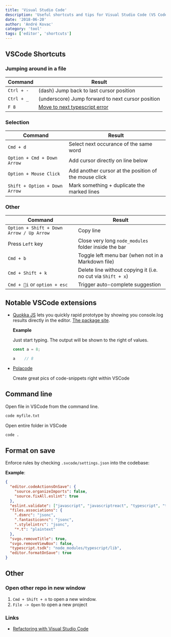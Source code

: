 ```yaml
---
title: 'Visual Studio Code'
description: 'Useful shortcuts and tips for Visual Studio Code (VS Code)'
date: '2018-06-20'
author: 'André Kovac'
category: 'tool'
tags: ['editor', 'shortcuts']
---
```


## VSCode Shortcuts

### Jumping around in a file

| Command  | Result  |
| -------- | ------- |
| `Ctrl + -` | (dash) Jump back to last cursor position |
| `Ctrl + _` | (underscore) Jump forward to next cursor position |
| `F 8` | [Move to next typescript error](https://johnpapa.net/refactoring-with-visual-studio-code/) |

### Selection

| Command  | Result  |
| -------- | ------- |
| `Cmd + d`  | Select next occurance of the same word |
| `Option + Cmd + Down Arrow`  | Add cursor directly on line below |
| `Option + Mouse Click`  | Add another cursor at the position of the mouse click |
| `Shift + Option + Down Arrow`  | Mark something + duplicate the marked lines |

### Other

| Command  | Result  |
| -------- | ------- |
| `Option + Shift + Down Arrow / Up Arrow`  | Copy line |
| Press `Left` key  | Close very long `node_modules` folder inside the bar |
| `Cmd + b` | Toggle left menu bar (when not in a Markdown file) |
| `Cmd + Shift + k` | Delete line without copying it (i.e. no cut via `Shift + x`) |
| `Cmd + i` or `option + esc` | Trigger auto-complete suggestion |

## Notable VSCode extensions

- [Quokka JS](https://quokkajs.com/) lets you quickly rapid prototype by showing you console.log results directly in the editor. [The package site](https://marketplace.visualstudio.com/items?itemName=WallabyJs.quokka-vscode).

    **Example**

    Just start typing. The output will be shown to the right of values.

    ```js
    const a = 8;

    a    // 8
    ```

- [Polacode](https://marketplace.visualstudio.com/items?itemName=pnp.polacode)

    Create great pics of code-snippets right within VSCode

## Command line

Open file in VSCode from the command line.

```bash
code myfile.txt
```

Open entire folder in VSCode

```bash
code .
```

## Format on save

Enforce rules by checking `.svcode/settings.json` into the codebase:

**Example**:

```json
{
  "editor.codeActionsOnSave": {
    "source.organizeImports": false,
    "source.fixAll.eslint": true
  },
  "eslint.validate": ["javascript", "javascriptreact", "typescript", "typescriptreact", "mdx"],
  "files.associations": {
    ".dsmrc": "jsonc",
    ".fantasticonrc": "jsonc",
    ".stylelintrc": "jsonc",
    "*.t": "plaintext"
  },
  "svgo.removeTitle": true,
  "svgo.removeViewBox": false,
  "typescript.tsdk": "node_modules/typescript/lib",
  "editor.formatOnSave": true
}
```

## Other

### Open other repo in new window

1. `Cmd + Shift + n` to open a new window.
2. `File -> Open` to open a new project

### Links

- [Refactoring with Visual Studio Code](https://johnpapa.net/refactoring-with-visual-studio-code/)